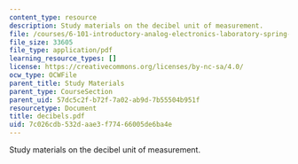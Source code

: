 ```yaml
---
content_type: resource
description: Study materials on the decibel unit of measurement.
file: /courses/6-101-introductory-analog-electronics-laboratory-spring-2007/7c026cdb532daae3f77466005de6ba4e_decibels.pdf
file_size: 33605
file_type: application/pdf
learning_resource_types: []
license: https://creativecommons.org/licenses/by-nc-sa/4.0/
ocw_type: OCWFile
parent_title: Study Materials
parent_type: CourseSection
parent_uid: 57dc5c2f-b72f-7a02-ab9d-7b55504b951f
resourcetype: Document
title: decibels.pdf
uid: 7c026cdb-532d-aae3-f774-66005de6ba4e
---
```

Study materials on the decibel unit of measurement.